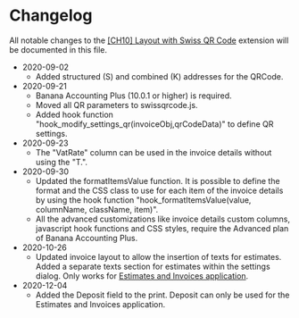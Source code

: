 # Changelog

All notable changes to the [[CH10] Layout with Swiss QR Code](https://www.banana.ch/apps/en/node/9338) extension will be documented in this file.

* 2020-09-02
	* Added structured (S) and combined (K) addresses for the QRCode.
* 2020-09-21
	* Banana Accounting Plus (10.0.1 or higher) is required.
	* Moved all QR parameters to swissqrcode.js.
	* Added hook function "hook_modify_settings_qr(invoiceObj,qrCodeData)" to define QR settings.
* 2020-09-23
	* The "VatRate" column can be used in the invoice details without using the "T.".
* 2020-09-30
	* Updated the formatItemsValue function. It is possible to define the format and the CSS class to use for each item of the invoice details by using the hook function "hook_formatItemsValue(value, columnName, className, item)".
	* All the advanced customizations like invoice details custom columns, javascript hook functions and CSS styles, require the Advanced plan of Banana Accounting Plus.
* 2020-10-26
	* Updated invoice layout to allow the insertion of texts for estimates. Added a separate texts section for estimates within the settings dialog. Only works for [Estimates and Invoices application](https://www.banana.ch/doc/en/node/9752).
* 2020-12-04
	* Added the Deposit field to the print. Deposit can only be used for the Estimates and Invoices application.
